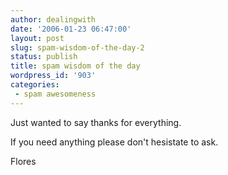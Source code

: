 ```yaml
---
author: dealingwith
date: '2006-01-23 06:47:00'
layout: post
slug: spam-wisdom-of-the-day-2
status: publish
title: spam wisdom of the day
wordpress_id: '903'
categories:
 - spam awesomeness
---
```


Just wanted to say thanks for everything.

If you need anything please don't hesistate to ask.

Flores

